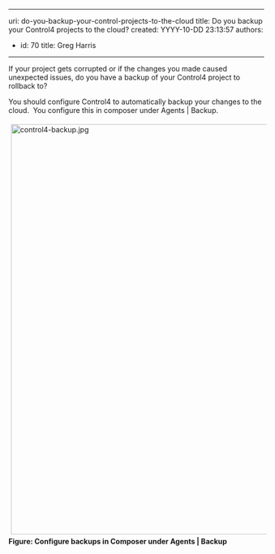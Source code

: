 

---
uri: do-you-backup-your-control-projects-to-the-cloud
title: Do you backup your Control4 projects to the cloud?
created: YYYY-10-DD 23:13:57
authors:
  - id: 70
    title: Greg Harris
---




<span class='intro'> <p>​​​If your project gets corrupted or if the changes you made caused unexpected issues, do you have a backup of your Control4 project to rollback to?​<br></p> </span>

<p>You should configure Control4 to automatically backup your changes to the cloud.&#160; You configure this in composer under Agents | Backup.</p><p><img src="/PublishingImages/control4-backup.jpg" alt="control4-backup.jpg" style="margin&#58;5px;width&#58;808px;" /><br><strong>Figure&#58; Configure backups in Composer under Agents | Backup</strong><br></p>


